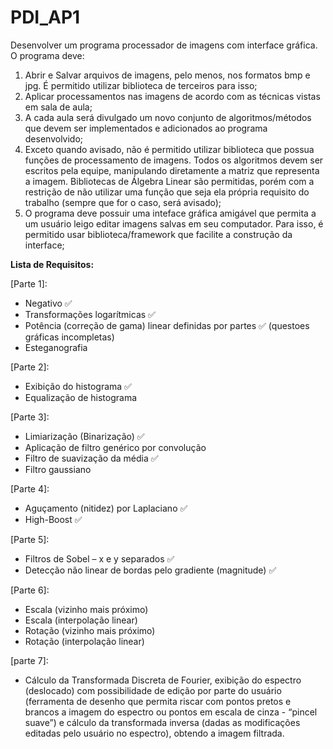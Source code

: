 # PDI_AP1

Desenvolver um programa processador de imagens com interface gráfica. O programa deve:

1. Abrir e Salvar arquivos de imagens, pelo menos, nos formatos bmp e jpg. É permitido utilizar biblioteca de terceiros para isso;
2. Aplicar processamentos nas imagens de acordo com as técnicas vistas em sala de aula;
3. A cada aula será divulgado um novo conjunto de algoritmos/métodos que devem ser implementados e adicionados ao programa desenvolvido;
4. Exceto quando avisado, não é permitido utilizar biblioteca que possua funções de processamento de imagens. Todos os algoritmos devem ser escritos pela equipe, manipulando diretamente a matriz que representa a imagem. Bibliotecas de Álgebra Linear são permitidas, porém com a restrição de não utilizar uma função que seja ela própria requisito do trabalho (sempre que for o caso, será avisado);
5. O programa deve possuir uma inteface gráfica amigável que permita a um usuário leigo editar imagens salvas em seu computador. Para isso, é permitido usar biblioteca/framework que facilite a construção da interface;


**Lista de Requisitos:**

[Parte 1]:

- Negativo ✅
- Transformações logarítmicas ✅
- Potência (correção de gama) linear definidas por partes ✅ (questoes gráficas incompletas)
- Esteganografia

[Parte 2]:

- Exibição do histograma ✅
- Equalização de histograma

[Parte 3]:

- Limiarização (Binarização) ✅
- Aplicação de filtro genérico por convolução
- Filtro de suavização da média ✅
- Filtro gaussiano

[Parte 4]:

- Aguçamento (nitidez) por Laplaciano ✅
- High-Boost ✅

[Parte 5]:

- Filtros de Sobel – x e y separados ✅
- Detecção não linear de bordas pelo gradiente (magnitude) ✅

[Parte 6]:

- Escala (vizinho mais próximo) 
- Escala (interpolação linear)
- Rotação (vizinho mais próximo)
- Rotação (interpolação linear)

[parte 7]:

- Cálculo da Transformada Discreta de Fourier, exibição do espectro (deslocado) com possibilidade de edição por parte do usuário (ferramenta de desenho que permita riscar com pontos pretos e brancos a imagem do espectro ou pontos em escala de cinza - “pincel suave”) e cálculo da transformada inversa (dadas as modificações editadas pelo usuário no espectro), obtendo a imagem filtrada.

